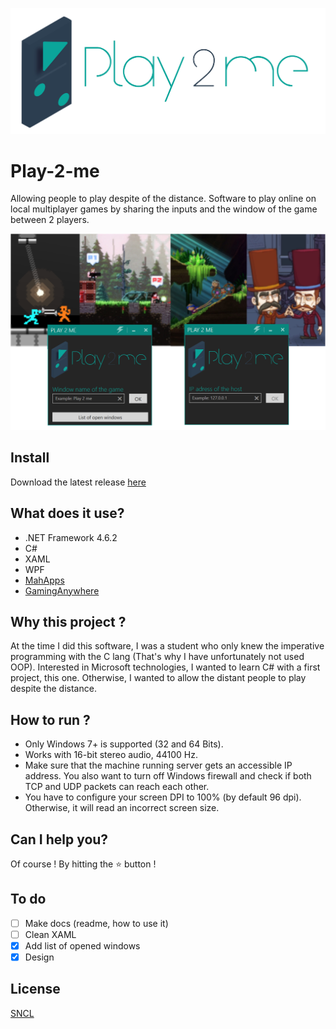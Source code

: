 ![Logo](https://github.com/BeaumerF/Play-2-me/blob/master/P2m/Client/img/logo.png)

# Play-2-me
Allowing people to play despite of the distance.
Software to play online on local multiplayer games by sharing the inputs and the window of the game between 2 players.

![demo](https://github.com/BeaumerF/Play-2-me/blob/master/docs/demo.png)

## Install
Download the latest release [here](https://github.com/BeaumerF/Play-2-me/releases/download/v0.1-alpha/Play.2.me.rar)

## What does it use?
 - .NET Framework 4.6.2
 - C#
 - XAML
 - WPF
 - [MahApps](https://github.com/MahApps/MahApps.Metro)
 - [GamingAnywhere](https://github.com/chunying/gaminganywhere)
 
## Why this project ?
At the time I did this software, I was a student who only knew the imperative programming with the C lang (That's why I have unfortunately not used OOP). Interested in Microsoft technologies, I wanted to learn C# with a first project, this one.
Otherwise, I wanted to allow the distant people to play despite the distance.

## How to run ?
 - Only Windows 7+ is supported (32 and 64 Bits).
 - Works with 16-bit stereo audio, 44100 Hz.
 - Make sure that the machine running server gets an accessible IP address. You also want to turn off Windows firewall and check if both TCP and UDP packets can reach each other.
 - You have to configure your screen DPI to 100% (by default 96 dpi). Otherwise, it will read an incorrect screen size.

## Can I help you?
Of course ! By hitting the :star: button !

## To do
- [ ] Make docs (readme, how to use it)
- [ ] Clean XAML
- [x] Add list of opened windows
- [x] Design

## License
[SNCL](./LICENSE)
